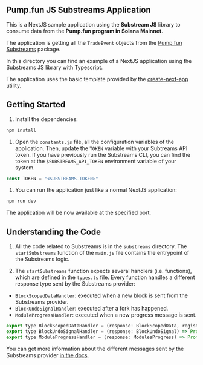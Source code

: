 ## Pump.fun JS Substreams Application

This is a NextJS sample application using the **Substream JS** library to consume data from the **Pump.fun program in Solana Mainnet**.

The application is getting all the `TradeEvent` objects from the [Pump.fun Substreams](https://substreams.dev/packages/pump-fun-substreams/v0.1.0) package.

In this directory you can find an example of a NextJS application using the Substreams JS library with Typescript.

The application uses the basic template provided by the [create-next-app](https://nextjs.org/docs/pages/api-reference/create-next-app) utility.

## Getting Started

1. Install the dependencies:

```bash
npm install
```

1. Open the `constants.js` file, all the configuration variables of the application. Then, update the `TOKEN` variable with your Subtreams API token. If you have previously run the Substreams CLI, you can find the token at the `$SUBSTREAMS_API_TOKEN` environment variable of your system.

```javascript
const TOKEN = "<SUBSTREAMS-TOKEN>"
```

1. You can run the application just like a normal NextJS application:

```bash
npm run dev
```

The application will be now available at the specified port.

## Understanding the Code

1. All the code related to Substreams is in the `substreams` directory. The `startSubstreams` function of the `main.js` file contains the entrypoint of the Substreams logic.

1. The `startSubstreams` function expects several handlers (i.e. functions), which are defined in the `types.ts` file. Every function handles a different response type sent by the Substreams provider:

- `BlockScopedDataHandler`: executed when a new block is sent from the Substreams provider.
- `BlockUndoSignalHandler`: executed after a fork has happened.
- `ModuleProgressHandler`: executed when a new progress message is sent.

```javascript
export type BlockScopedDataHandler = (response: BlockScopedData, registry: IMessageTypeRegistry) => Promise<void>;
export type BlockUndoSignalHandler = (response: BlockUndoSignal) => Promise<void>;
export type ModuleProgressHandler = (response: ModulesProgress) => Promise<void>;
```

You can get more information about the different messages sent by the Substreams provider [in the docs](https://substreams.streamingfast.io/documentation/consume/reliability-guarantees).